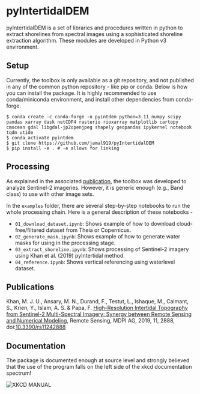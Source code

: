 # pyIntertidalDEM

pyIntertidalDEM is a set of libraries and procedures written in python to extract shorelines from spectral images using
a sophisticated shoreline extraction algorithm. These modules are developed in Python v3 environment.

## Setup

Currently, the toolbox is only available as a git repository, and not published in any of the common python repository -
like pip or conda. Below is how you can install the package. It is highly recommended to use conda/miniconda
environment, and install other dependencies from conda-forge.

```shell
$ conda create -c conda-forge -n pyintdem python=3.11 numpy scipy pandas xarray dask netCDF4 rasterio rioxarray matplotlib cartopy cmocean gdal libgdal-jp2openjpeg shapely geopandas ipykernel notebook tqdm utide
$ conda activate pyintdem
$ git clone https://github.com/jamal919/pyIntertidalDEM
$ pip install -e . # -e allows for linking
```

## Processing

As explained in the associated [publication](#publications), the toolbox was developed to analyze Sentinel-2 imageries.
However, it is generic enough (e.g., Band class) to use with other image sets.

In the `examples` folder, there are several step-by-step notebooks to run the whole processing chain. Here is a general
description of these notebooks - 

- `01_download_dataset.ipynb`: Shows example of how to download cloud-free/filtered dataset from Theia or Copernicus.
- `02_generate_mask.ipynb`: Shows example of how to generate water masks for using in the processing stage.
- `03_extract_shoreline.ipynb`: Shows processing of Sentinel-2 imagery using Khan et al. (2019) pyIntertidal method.
- `04_reference.ipynb`: Shows vertical referencing using waterlevel dataset.

## Publications

Khan, M. J. U., Ansary, M. N., Durand, F., Testut, L., Ishaque, M., Calmant, S., Krien, Y., Islam, A. S. & Papa,
F. [High-Resolution Intertidal Topography from Sentinel-2 Multi-Spectral Imagery: Synergy between Remote Sensing and Numerical Modeling](https://doi.org/10.3390/rs11242888),
Remote Sensing, MDPI AG, 2019, 11, 2888, doi:[10.3390/rs11242888](https://doi.org/10.3390/rs11242888)

## Documentation

The package is documented enough at source level and strongly believed that the use of the program falls on the left
side of the xkcd documentation spectrum!

![XKCD MANUAL](https://imgs.xkcd.com/comics/manuals.png)

